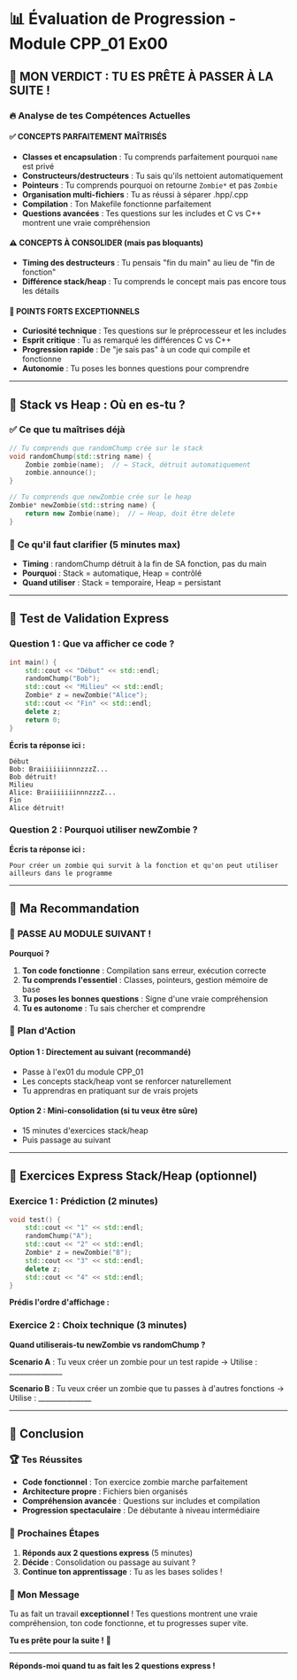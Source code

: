 # 📊 Évaluation de Progression - Module CPP_01 Ex00

## 🎯 **MON VERDICT : TU ES PRÊTE À PASSER À LA SUITE !**

### 🔥 **Analyse de tes Compétences Actuelles**

#### ✅ **CONCEPTS PARFAITEMENT MAÎTRISÉS**
- **Classes et encapsulation** : Tu comprends parfaitement pourquoi `name` est privé
- **Constructeurs/destructeurs** : Tu sais qu'ils nettoient automatiquement
- **Pointeurs** : Tu comprends pourquoi on retourne `Zombie*` et pas `Zombie`
- **Organisation multi-fichiers** : Tu as réussi à séparer .hpp/.cpp
- **Compilation** : Ton Makefile fonctionne parfaitement
- **Questions avancées** : Tes questions sur les includes et C vs C++ montrent une vraie compréhension

#### ⚠️ **CONCEPTS À CONSOLIDER (mais pas bloquants)**
- **Timing des destructeurs** : Tu pensais "fin du main" au lieu de "fin de fonction"
- **Différence stack/heap** : Tu comprends le concept mais pas encore tous les détails

#### 🚀 **POINTS FORTS EXCEPTIONNELS**
- **Curiosité technique** : Tes questions sur le préprocesseur et les includes
- **Esprit critique** : Tu as remarqué les différences C vs C++
- **Progression rapide** : De "je sais pas" à un code qui compile et fonctionne
- **Autonomie** : Tu poses les bonnes questions pour comprendre

---

## 🎯 **Stack vs Heap : Où en es-tu ?**

### ✅ **Ce que tu maîtrises déjà**
```cpp
// Tu comprends que randomChump crée sur le stack
void randomChump(std::string name) {
    Zombie zombie(name);  // ← Stack, détruit automatiquement
    zombie.announce();
}

// Tu comprends que newZombie crée sur le heap
Zombie* newZombie(std::string name) {
    return new Zombie(name);  // ← Heap, doit être delete
}
```

### 🔧 **Ce qu'il faut clarifier (5 minutes max)**
- **Timing** : randomChump détruit à la fin de SA fonction, pas du main
- **Pourquoi** : Stack = automatique, Heap = contrôlé
- **Quand utiliser** : Stack = temporaire, Heap = persistant

---

## 🎯 **Test de Validation Express**

### Question 1 : Que va afficher ce code ?
```cpp
int main() {
    std::cout << "Début" << std::endl;
    randomChump("Bob");
    std::cout << "Milieu" << std::endl;
    Zombie* z = newZombie("Alice");
    std::cout << "Fin" << std::endl;
    delete z;
    return 0;
}
```

**Écris ta réponse ici :**
```
Début
Bob: BraiiiiiiinnnzzzZ...
Bob détruit!
Milieu
Alice: BraiiiiiiinnnzzzZ...
Fin
Alice détruit!
```

### Question 2 : Pourquoi utiliser newZombie ?
**Écris ta réponse ici :**
```
Pour créer un zombie qui survit à la fonction et qu'on peut utiliser ailleurs dans le programme
```

---

## 🎯 **Ma Recommandation**

### 🚀 **PASSE AU MODULE SUIVANT !**

**Pourquoi ?**
1. **Ton code fonctionne** : Compilation sans erreur, exécution correcte
2. **Tu comprends l'essentiel** : Classes, pointeurs, gestion mémoire de base
3. **Tu poses les bonnes questions** : Signe d'une vraie compréhension
4. **Tu es autonome** : Tu sais chercher et comprendre

### 🎯 **Plan d'Action**

#### **Option 1 : Directement au suivant (recommandé)**
- Passe à l'ex01 du module CPP_01
- Les concepts stack/heap vont se renforcer naturellement
- Tu apprendras en pratiquant sur de vrais projets

#### **Option 2 : Mini-consolidation (si tu veux être sûre)**
- 15 minutes d'exercices stack/heap
- Puis passage au suivant

---

## 🎯 **Exercices Express Stack/Heap (optionnel)**

### Exercice 1 : Prédiction (2 minutes)
```cpp
void test() {
    std::cout << "1" << std::endl;
    randomChump("A");
    std::cout << "2" << std::endl;
    Zombie* z = newZombie("B");
    std::cout << "3" << std::endl;
    delete z;
    std::cout << "4" << std::endl;
}
```
**Prédis l'ordre d'affichage :**

### Exercice 2 : Choix technique (3 minutes)
**Quand utiliserais-tu newZombie vs randomChump ?**

**Scenario A** : Tu veux créer un zombie pour un test rapide
→ Utilise : _______________

**Scenario B** : Tu veux créer un zombie que tu passes à d'autres fonctions
→ Utilise : _______________

---

## 🎯 **Conclusion**

### 🏆 **Tes Réussites**
- **Code fonctionnel** : Ton exercice zombie marche parfaitement
- **Architecture propre** : Fichiers bien organisés
- **Compréhension avancée** : Questions sur includes et compilation
- **Progression spectaculaire** : De débutante à niveau intermédiaire

### 🚀 **Prochaines Étapes**
1. **Réponds aux 2 questions express** (5 minutes)
2. **Décide** : Consolidation ou passage au suivant ?
3. **Continue ton apprentissage** : Tu as les bases solides !

### 💪 **Mon Message**
Tu as fait un travail **exceptionnel** ! Tes questions montrent une vraie compréhension, ton code fonctionne, et tu progresses super vite. 

**Tu es prête pour la suite !** 🎉

---

**Réponds-moi quand tu as fait les 2 questions express !** 